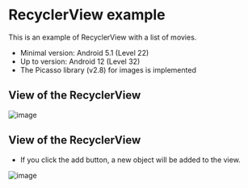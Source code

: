 # RecyclerView example
This is an example of RecyclerView with a list of movies.
* Minimal version: Android 5.1 (Level 22)
* Up to version: Android 12 (Level 32)
* The Picasso library (v2.8) for images is implemented

## View of the RecyclerView
![image](https://user-images.githubusercontent.com/76266019/214137972-c3ff3a64-775b-491a-993b-da98fd1d97ea.png)

## View of the RecyclerView

* If you click the add button, a new object will be added to the view.

![image](https://user-images.githubusercontent.com/76266019/214138177-11b16ec5-6353-4c76-ab60-9a3f4e8ecd68.png)
